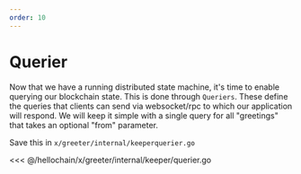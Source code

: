 ```yaml
---
order: 10
---
```


# Querier

Now that we have a running distributed state machine, it's time to enable
querying our blockchain state. This is done through `Queriers`. These define the
queries that clients can send via websocket/rpc to which our application will
respond. We will keep it simple with a single query for all "greetings" that
takes an optional "from" parameter.

Save this in `x/greeter/internal/keeperquerier.go`

<<< @/hellochain/x/greeter/internal/keeper/querier.go
